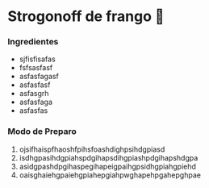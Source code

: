 # Strogonoff de frango :chicken:

### Ingredientes

- sjfisfisafas
- fsfsasfasf
- asfasfagasf
- asfasfasf
- asfasgrh
- asfasfaga
- asfasfas 

### Modo de Preparo

1. ojsifhaispfhaoshfpihsfoashdighpsihdgpiasd
2. isdhgpasihdgpiahspdgihapsdihgpiashpdgihapshdgpa
3. asidgpashdpgihaspegihapeigpaihgpsidhgpiahgpiehd
4. oaisghaiehgpaiehgpiahepgiahpwghapehpgahepghpae



